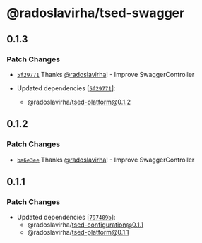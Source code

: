 # @radoslavirha/tsed-swagger

## 0.1.3

### Patch Changes

- [`5f29771`](https://github.com/radoslavirha/toolkit-hub/commit/5f297715d58b14a0ccffdfe2e8e0fcb19aa7c624) Thanks [@radoslavirha](https://github.com/radoslavirha)! - Improve SwaggerController

- Updated dependencies [[`5f29771`](https://github.com/radoslavirha/toolkit-hub/commit/5f297715d58b14a0ccffdfe2e8e0fcb19aa7c624)]:
  - @radoslavirha/tsed-platform@0.1.2

## 0.1.2

### Patch Changes

- [`ba6e3ee`](https://github.com/radoslavirha/toolkit-hub/commit/ba6e3ee2f74415e82733c2da32d5cfc121a078be) Thanks [@radoslavirha](https://github.com/radoslavirha)! - Improve SwaggerController

## 0.1.1

### Patch Changes

- Updated dependencies [[`797409b`](https://github.com/radoslavirha/toolkit-hub/commit/797409b9c04a727a6b59bfcd90933dd2ff8abd49)]:
  - @radoslavirha/tsed-configuration@0.1.1
  - @radoslavirha/tsed-platform@0.1.1
